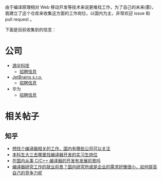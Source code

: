 由于编译原理相对 Web 移动开发等技术来说更难找工作，为了自己的未来(雾)，
我建立了这个仓库来收集这方面的工作岗位，以国内为主，非常欢迎 issue 和 pull request 。

下面是目前收集到的信息：

# 公司

+ [源伞科技](http://www.sourcebrella.com/)
    + [招聘信息](http://mp.weixin.qq.com/s/K-uvf8cekgmz2Kv5FBMVkg)
+ [JetBrains s.r.o.](https://www.jetbrains.com)
    + [招聘信息](https://www.jetbrains.com/company/jobs/)
+ 华为
    + [招聘信息](http://xinsheng.huawei.com/cn/index.php?app=mobile&mod=forumApp&act=index&type=forum&tid=2795583&istrue=1)

# 相关帖子

## 知乎

+ [想找个编译器相关的工作，国内有哪些公司可以关注](http://www.zhihu.com/question/50861589)
+ [本科生大三去哪里找编译器开发的实习生岗位](http://www.zhihu.com/question/29068959)
+ [在国内从事 C/C++ 编译器的开发有发展前景吗](http://www.zhihu.com/question/36814392)
+ [编译器研究工作的就业前景？国内研究所或是企业的需求好像很小，如何提高自己的竞争力呢](http://www.zhihu.com/question/28273858)
